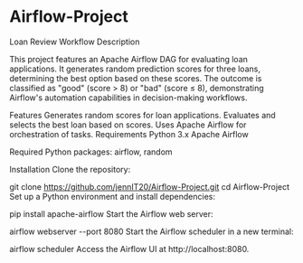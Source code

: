
# Airflow-Project

Loan Review Workflow
Description

This project features an Apache Airflow DAG for evaluating loan applications. It generates random prediction scores for three loans, determining the best option based on these scores. The outcome is classified as "good" (score > 8) or "bad" (score ≤ 8), demonstrating Airflow's automation capabilities in decision-making workflows.


Features
Generates random scores for loan applications.
Evaluates and selects the best loan based on scores.
Uses Apache Airflow for orchestration of tasks.
Requirements
Python 3.x
Apache Airflow

Required Python packages: airflow, random

Installation
Clone the repository:


git clone https://github.com/jennIT20/Airflow-Project.git
cd Airflow-Project
Set up a Python environment and install dependencies:

pip install apache-airflow
Start the Airflow web server:


airflow webserver --port 8080
Start the Airflow scheduler in a new terminal:


airflow scheduler
Access the Airflow UI at http://localhost:8080.

